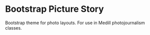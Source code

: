 Bootstrap Picture Story
=====================

Bootstrap theme for photo layouts. For use in Medill photojournalism classes.
